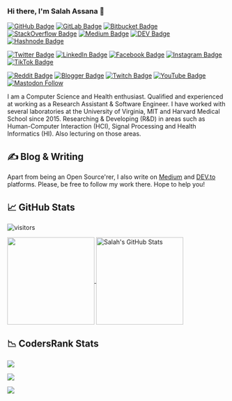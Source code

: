 ### Hi there, I'm Salah Assana 👋

[![GitHub Badge](https://img.shields.io/badge/GitHub-100000?style=for-the-badge&logo=github&logoColor=white)](https://github.com/SalahAssana)
[![GitLab Badge](https://img.shields.io/badge/GitLab-330F63?style=for-the-badge&logo=gitlab&logoColor=white)](https://gitlab.com/SalahAssana)
[![Bitbucket Badge](https://img.shields.io/badge/Bitbucket-330F63?style=for-the-badge&logo=bitbucket&logoColor=white)](https://bitbucket.org/FCalisto/)
[![StackOverflow Badge](https://img.shields.io/badge/Stack_Overflow-FE7A16?style=for-the-badge&logo=stack-overflow&logoColor=white)](https://stackoverflow.com/users/2371987/francisco-maria-calisto)
[![Medium Badge](https://img.shields.io/badge/Medium-12100E?style=for-the-badge&logo=medium&logoColor=white)](https://medium.com/@SalahAssana)
[![DEV Badge](https://img.shields.io/badge/dev.to-0A0A0A?style=for-the-badge&logo=dev.to&logoColor=white)](https://dev.to/SalahAssana)
[![Hashnode Badge](https://img.shields.io/badge/Hashnode-2962FF?style=for-the-badge&logo=hashnode&logoColor=white)](
https://hashnode.com/@SalahAssana)

[![Twitter Badge](https://img.shields.io/badge/Twitter-1DA1F2?style=for-the-badge&logo=twitter&logoColor=white)](https://twitter.com/SalahAssana)
[![LinkedIn Badge](https://img.shields.io/badge/LinkedIn-0077B5?style=for-the-badge&logo=linkedin&logoColor=white)](https://www.linkedin.com/in/SalahAssana/)
[![Facebook Badge](https://img.shields.io/badge/Facebook-1877F2?style=for-the-badge&logo=facebook&logoColor=white)](https://www.facebook.com/SalahAssana/)
[![Instagram Badge](https://img.shields.io/badge/Instagram-E4405F?style=for-the-badge&logo=instagram&logoColor=white)](https://www.instagram.com/SalahAssana/)
[![TikTok Badge](https://img.shields.io/badge/TikTok-000000?style=for-the-badge&logo=tiktok&logoColor=white)](https://www.tiktok.com/@SalahAssana)

[![Reddit Badge](https://img.shields.io/badge/Reddit-FF4500?style=for-the-badge&logo=reddit&logoColor=white)](https://www.reddit.com/user/SalahAssana)
[![Blogger Badge](https://img.shields.io/badge/Blogger-FF5722?style=for-the-badge&logo=blogger&logoColor=white)](https://SalahAssana.blogspot.com/)
[![Twitch Badge](https://img.shields.io/badge/Twitch-9146FF?style=for-the-badge&logo=twitch&logoColor=white)](https://www.twitch.tv/SalahAssana)
[![YouTube Badge](https://img.shields.io/badge/YouTube-FF0000?style=for-the-badge&logo=youtube&logoColor=white)](https://www.youtube.com/channel/UCNtLUA729o8o5XGiC7iTFxQ)
[![Mastodon Follow](https://img.shields.io/mastodon/follow/888781?style=for-the-badge)](https://mastodon.social/@SalahAssana)

I am a Computer Science and Health enthusiast. Qualified and experienced at working as a Research Assistant & Software Engineer. I have worked with several laboratories at the University of Virginia, MIT and Harvard Medical School since 2015. Researching & Developing (R&D) in areas such as Human-Computer Interaction (HCI), Signal Processing and Health Informatics (HI). Also lecturing on those areas.

## &#x270d; Blog & Writing

Apart from being an Open Source'rer, I also write on [Medium](https://medium.com/@SalahAssana) and [DEV.to](https://dev.to/SalahAssana) platforms. Please, be free to follow my work there. Hope to help you!

## &#x1f4c8; GitHub Stats

![visitors](https://visitor-badge.glitch.me/badge?style=flat-square&page_id=SalahAssana)

<a href="https://github.com/SalahAssana/SalahAssana">
  <img height="200px" align="center" src="https://github-readme-stats.vercel.app/api/top-langs/?username=SalahAssana&layout=compact&langs_count=10&title_color=ffffff&text_color=c9cacc&icon_color=2bbc8a&bg_color=1d1f21" />
</a>
<a href="https://github.com/SalahAssana/SalahAssana">
  <img height="200px" align="center" src="https://github-readme-stats.vercel.app/api?username=SalahAssana&show_icons=true&line_height=27&count_private=true&title_color=ffffff&text_color=c9cacc&icon_color=2bbc8a&bg_color=1d1f21" alt="Salah's GitHub Stats" />
</a>

## &#x1f4c9; CodersRank Stats

<img
  src="https://cr-skills-chart-widget.azurewebsites.net/api/api?username=SalahAssana&skills=Apex,C,C++,CSS,HTML,JSON,Java,JavaScript,Less,MATLAB,Makefile,PHP,Python,SCSS,Shell&show-other-skills=true"
/>

<img
  src="https://cr-ss-service.azurewebsites.net/api/ScreenShot?widget=activity&username=SalahAssana&labels=true"
/>

<img
  src="https://cr-ss-service.azurewebsites.net/api/ScreenShot?widget=summary&username=SalahAssana&badges=3&show-avatar=false&style=--header-bg-color:%23000;--border-radius:10px"
/>
